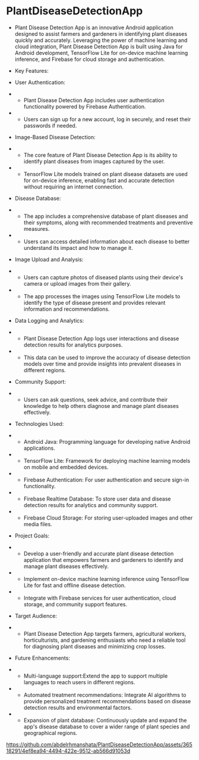 # PlantDiseaseDetectionApp

* Plant Disease Detection App is an innovative Android application designed to assist farmers and gardeners in identifying plant diseases quickly and accurately. Leveraging the power of machine learning and cloud integration, Plant Disease Detection App is built using Java for Android development, TensorFlow Lite for on-device machine learning inference, and Firebase for cloud storage and authentication.

* Key Features:
* User Authentication: 
* - Plant Disease Detection App includes user authentication functionality powered by Firebase Authentication.
* - Users can sign up for a new account, log in securely, and reset their passwords if needed.
* Image-Based Disease Detection: 
* - The core feature of Plant Disease Detection App is its ability to identify plant diseases from images captured by the user.
* - TensorFlow Lite models trained on plant disease datasets are used for on-device inference, enabling fast and accurate detection without requiring an internet connection.
* Disease Database:
* - The app includes a comprehensive database of plant diseases and their symptoms, along with recommended treatments and preventive measures.
* - Users can access detailed information about each disease to better understand its impact and how to manage it.
* Image Upload and Analysis:
* - Users can capture photos of diseased plants using their device's camera or upload images from their gallery.
* - The app processes the images using TensorFlow Lite models to identify the type of disease present and provides relevant information and recommendations.
* Data Logging and Analytics:
* - Plant Disease Detection App logs user interactions and disease detection results for analytics purposes.
* - This data can be used to improve the accuracy of disease detection models over time and provide insights into prevalent diseases in different regions.
* Community Support:
* - Users can ask questions, seek advice, and contribute their knowledge to help others diagnose and manage plant diseases effectively.

* Technologies Used:
* - Android Java: Programming language for developing native Android applications.
* - TensorFlow Lite: Framework for deploying machine learning models on mobile and embedded devices.
* - Firebase Authentication: For user authentication and secure sign-in functionality.
* - Firebase Realtime Database: To store user data and disease detection results for analytics and community support.
* - Firebase Cloud Storage: For storing user-uploaded images and other media files.

* Project Goals:
* - Develop a user-friendly and accurate plant disease detection application that empowers farmers and gardeners to identify and manage plant diseases effectively.
* - Implement on-device machine learning inference using TensorFlow Lite for fast and offline disease detection.
* - Integrate with Firebase services for user authentication, cloud storage, and community support features.

* Target Audience:
* - Plant Disease Detection App targets farmers, agricultural workers, horticulturists, and gardening enthusiasts who need a reliable tool for diagnosing plant diseases and minimizing crop losses.

* Future Enhancements:
* - Multi-language support:Extend the app to support multiple languages to reach users in different regions.
* - Automated treatment recommendations: Integrate AI algorithms to provide personalized treatment recommendations based on disease detection results and environmental factors.
* - Expansion of plant database: Continuously update and expand the app's disease database to cover a wider range of plant species and geographical regions.








https://github.com/abdelrhmanshata/PlantDiseaseDetectionApp/assets/36518291/4ef8ea94-4494-422e-9512-ab566d91053d

